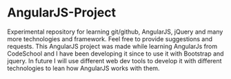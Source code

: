 # AngularJS-Project
Experimental repository for learning git/github, AngularJS, jQuery and many more technologies and framework. Feel free to provide suggestions and requests.
This AngularJS project was made while learning AngularJs from CodeSchool and I have been developing it since to use it with Bootstrap and jquery.
In future I will use different web dev tools to develop it with different technologies to lean how AngularJS works with them.
